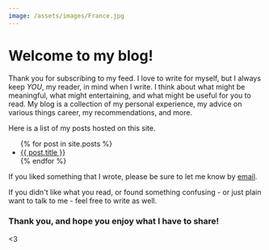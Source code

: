 ```yaml
---
image: /assets/images/France.jpg
---
```

# Welcome to my blog!

Thank you for subscribing to my feed. I love to write for myself, but I always keep *YOU*, my reader, in mind when I write. I think about what might be meaningful, what might entertaining, and what might be useful for you to read. My blog is a collection of my personal experience, my advice on various things career, my recommendations, and more.

Here is a list of my posts hosted on this site.

<ul>
  {% for post in site.posts %}
    <li>
      <a href="{{ post.url }}">{{ post.title }}</a>
    </li>
  {% endfor %}
</ul>

If you liked something that I wrote, please be sure to let me know by [email](mailto:rajigopal@gmail.com).

If you didn't like what you read, or found something confusing - or just plain want to talk to me - feel free to write as well.

### Thank you, and hope you enjoy what I have to share!

<3

